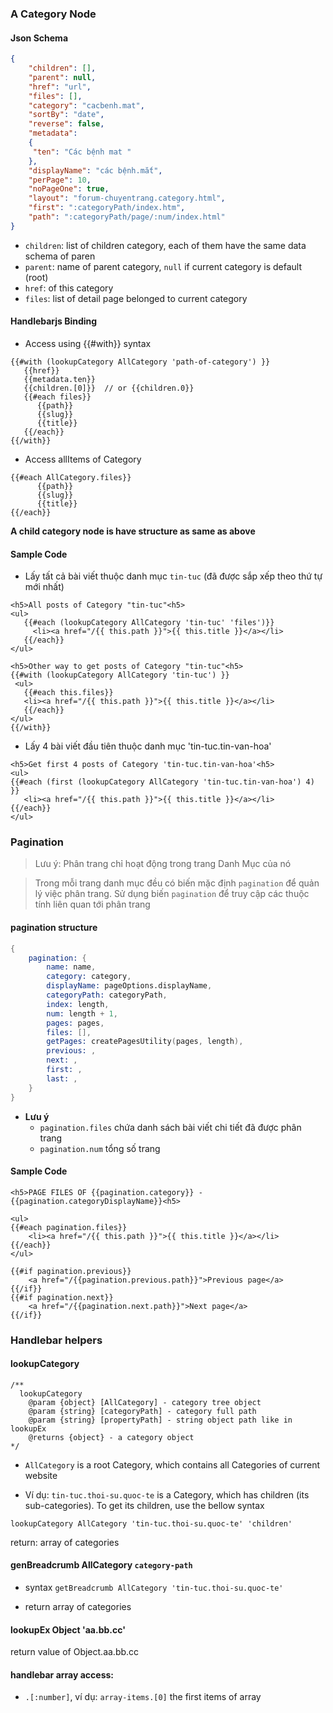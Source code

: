 
### A Category Node

#### Json Schema
```json
{
    "children": [],
    "parent": null,
    "href": "url",
    "files": [],
    "category": "cacbenh.mat",	
    "sortBy": "date",
    "reverse": false,
    "metadata": 
    {
	 "ten": "Các bệnh mat "
    },
    "displayName": "các bệnh.mắt",
    "perPage": 10,
    "noPageOne": true,
    "layout": "forum-chuyentrang.category.html",
    "first": ":categoryPath/index.htm",
    "path": ":categoryPath/page/:num/index.html"
}
```
- `children`: list of children category, each of them have the same data schema of paren
- `parent`: name of parent category, `null` if current category is default (root)
- `href`: of this category
- `files`: list of detail page belonged to current category

#### Handlebarjs Binding
- Access using {{#with}} syntax
```
{{#with (lookupCategory AllCategory 'path-of-category') }}
   {{href}}
   {{metadata.ten}}
   {{children.[0]}}  // or {{children.0}}
   {{#each files}}
      {{path}}
      {{slug}}
      {{title}}
   {{/each}}
{{/with}}
```

- Access allItems of Category
```
{{#each AllCategory.files}}
      {{path}}
      {{slug}}
      {{title}}
{{/each}}
```
 
 **A child category node is have structure as same as above**

#### Sample Code

- Lấy tất cả bài viết thuộc danh mục `tin-tuc` (đã được sắp xếp theo thứ tự mới nhất)
```
<h5>All posts of Category "tin-tuc"<h5>
<ul>
   {{#each (lookupCategory AllCategory 'tin-tuc' 'files')}} 
     <li><a href="/{{ this.path }}">{{ this.title }}</a></li>
   {{/each}}
</ul>
```

```
<h5>Other way to get posts of Category "tin-tuc"<h5>
{{#with (lookupCategory AllCategory 'tin-tuc') }}
 <ul>
   {{#each this.files}} 
   <li><a href="/{{ this.path }}">{{ this.title }}</a></li>
   {{/each}}
</ul>
{{/with}}
```

- Lấy 4 bài viết đầu tiên thuộc danh mục 'tin-tuc.tin-van-hoa'
```
<h5>Get first 4 posts of Category 'tin-tuc.tin-van-hoa'<h5>
<ul>
{{#each (first (lookupCategory AllCategory 'tin-tuc.tin-van-hoa') 4) }}
   <li><a href="/{{ this.path }}">{{ this.title }}</a></li>
{{/each}}
</ul>
```

### Pagination
> Lưu ý: Phân trang chỉ hoạt động trong trang Danh Mục của nó

> Trong mỗi trang danh mục đều có biến mặc định `pagination` để quản lý việc phân trang. Sử dụng biến `pagination` để truy cập các thuộc tính liên quan tới phân trang

#### pagination structure
```S
{
    pagination: {
        name: name,
        category: category,
        displayName: pageOptions.displayName,
        categoryPath: categoryPath,
        index: length,
        num: length + 1,
        pages: pages,
        files: [],
        getPages: createPagesUtility(pages, length),
        previous: ,
        next: ,
        first: ,
        last: ,
    }
}
```
- **Lưu ý**
  - `pagination.files` chứa danh sách bài viết chi tiết đã được phân trang
  - `pagination.num` tổng số trang

#### Sample Code

```
<h5>PAGE FILES OF {{pagination.category}} - {{pagination.categoryDisplayName}}<h5>

<ul>
{{#each pagination.files}}
	<li><a href="/{{ this.path }}">{{ this.title }}</a></li>
{{/each}}
</ul>

{{#if pagination.previous}}
	<a href="/{{pagination.previous.path}}">Previous page</a>
{{/if}}
{{#if pagination.next}}
	<a href="/{{pagination.next.path}}">Next page</a>
{{/if}}
```

### Handlebar helpers

#### lookupCategory
```
/**
  lookupCategory
    @param {object} [AllCategory] - category tree object
    @param {string} [categoryPath] - category full path
    @param {string} [propertyPath] - string object path like in lookupEx
    @returns {object} - a category object
*/
```
- `AllCategory` is a root Category, which contains all Categories of current website

- Ví dụ: `tin-tuc.thoi-su.quoc-te` is a Category, which has children (its sub-categories). To get its children, use the bellow syntax

`lookupCategory AllCategory 'tin-tuc.thoi-su.quoc-te' 'children'`

return:  array of categories

#### genBreadcrumb AllCategory `category-path`

- syntax `getBreadcrumb AllCategory 'tin-tuc.thoi-su.quoc-te'`

- return array of categories

#### lookupEx Object 'aa.bb.cc'

return value of Object.aa.bb.cc

#### handlebar array access:

- `.[:number]`, ví dụ:   `array-items.[0]` the first items of array

		
